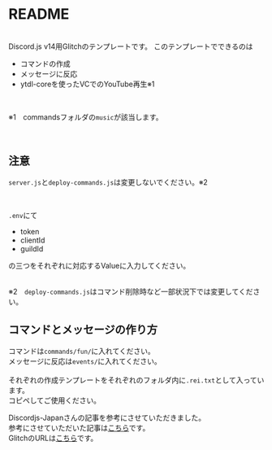 # README
<br>
Discord.js v14用Glitchのテンプレートです。  
このテンプレートでできるのは
<br>

* コマンドの作成
* メッセージに反応
* ytdl-coreを使ったVCでのYouTube再生※1  

<br>


※1　commandsフォルダの`music`が該当します。

<br>

## 注意

`server.js`と`deploy-commands.js`は変更しないでください。※2

<br>  

`.env`にて
* token
* clientId
* guildId

の三つをそれぞれに対応するValueに入力してください。  
<br>

※2　`deploy-commands.js`はコマンド削除時など一部状況下では変更してください。

## コマンドとメッセージの作り方

コマンドは`commands/fun/`に入れてください。  
メッセージに反応は`events/`に入れてください。  
<br>
それぞれの作成テンプレートをそれぞれのフォルダ内に`.rei.txt`として入っています。  
コピペしてご使用ください。  

Discordjs-Japanさんの記事を参考にさせていただきました。  
参考にさせていただいた記事は[こちら](https://scrapbox.io/discordjs-japan/Glitch%E3%81%A7BOT%E3%82%92%E4%BD%9C%E3%82%8B%E6%89%8B%E9%A0%86)です。  
GlitchのURLは[こちら](https://glitch.com/edit/#!/discordjs-v14-node-v16-templates)です。